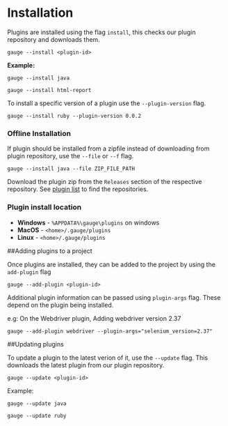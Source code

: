 # Installation

Plugins are installed using the flag `install`, this checks our plugin repository and downloads them.

```gauge --install <plugin-id>```

**Example:**
```
gauge --install java

gauge --install html-report
```

To install a specific version of a plugin use the `--plugin-version` flag.
````
gauge --install ruby --plugin-version 0.0.2
````
### Offline Installation
If plugin should be installed from a zipfile instead of downloading from plugin repository, use the `--file` or `--f` flag.
````
gauge --install java --file ZIP_FILE_PATH
````
Download the plugin zip from the `Releases` section of the respective repository. See [plugin list](list.md) to find the repositories.

### Plugin install location
* **Windows** - `%APPDATA%\gauge\plugins` on windows
* **MacOS**   - `<home>/.gauge/plugins`
* **Linux**   - `<home>/.gauge/plugins`


##Adding plugins to a project

Once plugins are installed, they can be added to the project by
using the `add-plugin` flag

```
gauge --add-plugin <plugin-id>
```
Additional plugin information can be passed using `plugin-args` flag.
These depend on the plugin being installed.

e.g: On the Webdriver plugin, Adding webdriver version 2.37

```
gauge --add-plugin webdriver --plugin-args="selenium_version=2.37"
```

##Updating plugins

To update a plugin to the latest verion of it, use the `--update` flag. This downloads the latest plugin from our plugin repository.

`gauge --update <plugin-id>`

Example:
````
gauge --update java

gauge --update ruby
````
